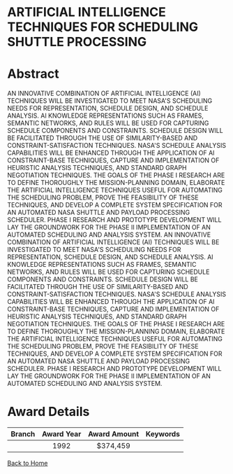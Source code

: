 
ARTIFICIAL INTELLIGENCE TECHNIQUES FOR SCHEDULING SHUTTLE PROCESSING
====================================================================

# Abstract


AN INNOVATIVE COMBINATION OF ARTIFICIAL INTELLIGENCE (AI) TECHNIQUES WILL BE INVESTIGATED TO MEET NASA'S SCHEDULING NEEDS FOR REPRESENTATION, SCHEDULE DESIGN, AND SCHEDULE ANALYSIS. AI KNOWLEDGE REPRESENTATIONS SUCH AS FRAMES, SEMANTIC NETWORKS, AND RULES WILL BE USED FOR CAPTURING SCHEDULE COMPONENTS AND CONSTRAINTS. SCHEDULE DESIGN WILL BE FACILITATED THROUGH THE USE OF SIMILARITY-BASED AND CONSTRAINT-SATISFACTION TECHNIQUES. NASA'S SCHEDULE ANALYSIS CAPABILITIES WILL BE ENHANCED THROUGH THE APPLICATION OF AI CONSTRAINT-BASE TECHNIQUES, CAPTURE AND IMPLEMENTATION OF HEURISTIC ANALYSIS TECHNIQUES, AND STANDARD GRAPH NEGOTIATION TECHNIQUES. THE GOALS OF THE PHASE I RESEARCH ARE TO DEFINE THOROUGHLY THE MISSION-PLANNING DOMAIN, ELABORATE THE ARTIFICIAL INTELLIGENCE TECHNIQUES USEFUL FOR AUTOMATING THE SCHEDULING PROBLEM, PROVE THE FEASIBILITY OF THESE TECHNIQUES, AND DEVELOP A COMPLETE SYSTEM SPECIFICATION FOR AN AUTOMATED NASA SHUTTLE AND PAYLOAD PROCESSING SCHEDULER. PHASE I RESEARCH AND PROTOTYPE DEVELOPMENT WILL LAY THE GROUNDWORK FOR THE PHASE II IMPLEMENTATION OF AN AUTOMATED SCHEDULING AND ANALYSIS SYSTEM. AN INNOVATIVE COMBINATION OF ARTIFICIAL INTELLIGENCE (AI) TECHNIQUES WILL BE INVESTIGATED TO MEET NASA'S SCHEDULING NEEDS FOR REPRESENTATION, SCHEDULE DESIGN, AND SCHEDULE ANALYSIS. AI KNOWLEDGE REPRESENTATIONS SUCH AS FRAMES, SEMANTIC NETWORKS, AND RULES WILL BE USED FOR CAPTURING SCHEDULE COMPONENTS AND CONSTRAINTS. SCHEDULE DESIGN WILL BE FACILITATED THROUGH THE USE OF SIMILARITY-BASED AND CONSTRAINT-SATISFACTION TECHNIQUES. NASA'S SCHEDULE ANALYSIS CAPABILITIES WILL BE ENHANCED THROUGH THE APPLICATION OF AI CONSTRAINT-BASE TECHNIQUES, CAPTURE AND IMPLEMENTATION OF HEURISTIC ANALYSIS TECHNIQUES, AND STANDARD GRAPH NEGOTIATION TECHNIQUES. THE GOALS OF THE PHASE I RESEARCH ARE TO DEFINE THOROUGHLY THE MISSION-PLANNING DOMAIN, ELABORATE THE ARTIFICIAL INTELLIGENCE TECHNIQUES USEFUL FOR AUTOMATING THE SCHEDULING PROBLEM, PROVE THE FEASIBILITY OF THESE TECHNIQUES, AND DEVELOP A COMPLETE SYSTEM SPECIFICATION FOR AN AUTOMATED NASA SHUTTLE AND PAYLOAD PROCESSING SCHEDULER. PHASE I RESEARCH AND PROTOTYPE DEVELOPMENT WILL LAY THE GROUNDWORK FOR THE PHASE II IMPLEMENTATION OF AN AUTOMATED SCHEDULING AND ANALYSIS SYSTEM.  

# Award Details

|Branch|Award Year|Award Amount|Keywords|
| :---: | :---: | :---: | :---: |
||1992|$374,459||
  
  


[Back to Home](https://github.com/chrischow/dod_sbir_awards/Reports/JT/#296)